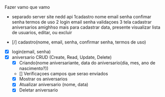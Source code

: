 
Fazer vamo que vamo 

- separado server site 
nedd api
1cadastro nome email senha confimar senha termos de uso 
2 login email senha validaçoes
3 tela cadastrar aniversarios amighhso
mais para cadastrar 
data, presente
visualizar lista de usuarios, editar, ou excluir

- [/] cadastro(nome, email, senha, confirmar senha, termos de uso)
- [X] login(email, senha)
- [X] aniversario CRUD (Create, Read, Update, Delete)
  - [X] Criando(nome aniversariante, data do aniversario(dia, mes, ano de nascimento?))
  - [] Verificaçoes campos que serao enviados
  - [X] Mostrar os aniversarios
  - [X] Atualizar aniversario (nome, data)
  - [X] Deletar aniversario